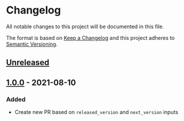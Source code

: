 # Changelog

All notable changes to this project will be documented in this file.

The format is based on [Keep a Changelog](https://keepachangelog.com/en/1.0.0/)
and this project adheres to [Semantic Versioning](https://semver.org/spec/v2.0.0.html).

## [Unreleased]

## [1.0.0] - 2021-08-10
### Added
- Create new PR based on `released_version` and `next_version` inputs

[Unreleased]: https://github.com/cucumber-actions/create-release-pr/compare/1.0.0...HEAD
[1.0.0]: https://github.com/cucumber-actions/create-release-pr/compare/b0f34e5e159756656abef8b66861f82d6a6d6988...1.0.0

